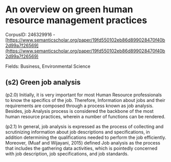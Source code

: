 # An overview on green human resource management practices

CorpusID: 246329916 - [https://www.semanticscholar.org/paper/19fd550102eb86d899028470f40b2d99a7f26569](https://www.semanticscholar.org/paper/19fd550102eb86d899028470f40b2d99a7f26569)

Fields: Business, Environmental Science

## (s2) Green job analysis
(p2.0) Initially, it is very important for most Human Resource professionals to know the specifics of the job. Therefore, Information about jobs and their requirements are composed through a process known as job analysis. Besides, job Analysis process is considered the backbone of the most human resource practices, wherein a number of functions can be rendered.

(p2.1) In general, job analysis is expressed as the process of collecting and scrutinizing information about job descriptions and specifications, in addition determining the qualifications needed to perform the job efficiently. Moreover, (Muaf and Wijayani, 2015) defined Job analysis as the process that includes the gathering data activities, which is pointedly concerned with job description, job specifications, and job standards.
